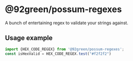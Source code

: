# @92green/possum-regexes

A bunch of entertaining regex to validate your strings against.

## Usage example

```js
import {HEX_CODE_REGEX} from '@92green/possum-regexes';
const isHexValid = HEX_CODE_REGEX.test("#f2f2f2")
```
